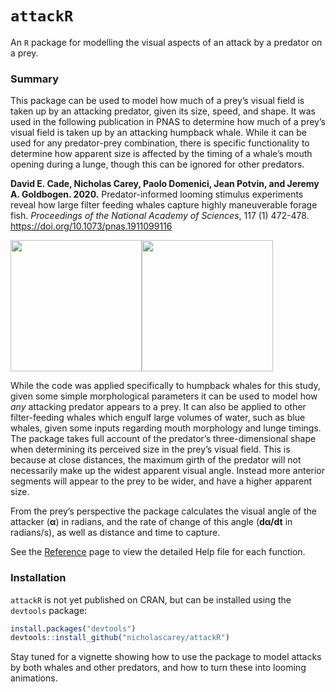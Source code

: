 
<!-- README.md is generated from README.Rmd. Please edit that file -->

# `attackR`

An `R` package for modelling the visual aspects of an attack by a
predator on a prey.

### Summary

This package can be used to model how much of a prey’s visual field is
taken up by an attacking predator, given its size, speed, and shape. It
was used in the following publication in PNAS to determine how much of a
prey’s visual field is taken up by an attacking humpback whale. While it
can be used for any predator-prey combination, there is specific
functionality to determine how apparent size is affected by the timing
of a whale’s mouth opening during a lunge, though this can be ignored
for other predators.

**David E. Cade, Nicholas Carey, Paolo Domenici, Jean Potvin, and Jeremy
A. Goldbogen. 2020.** Predator-informed looming stimulus experiments
reveal how large filter feeding whales capture highly maneuverable
forage fish. *Proceedings of the National Academy of Sciences*, 117 (1)
472-478. <https://doi.org/10.1073/pnas.1911099116>

<img src="https://www.dropbox.com/s/j89xbs95znstxem/pnascover.jpg?dl=1" height="210" /><img src="https://www.dropbox.com/s/2rsm6cf0e5eukkr/fig1.png?dl=1" height="210" />

While the code was applied specifically to humpback whales for this
study, given some simple morphological parameters it can be used to
model how *any* attacking predator appears to a prey. It can also be
applied to other filter-feeding whales which engulf large volumes of
water, such as blue whales, given some inputs regarding mouth morphology
and lunge timings. The package takes full account of the predator’s
three-dimensional shape when determining its perceived size in the
prey’s visual field. This is because at close distances, the maximum
girth of the predator will not necessarily make up the widest apparent
visual angle. Instead more anterior segments will appear to the prey to
be wider, and have a higher apparent size.

From the prey’s perspective the package calculates the visual angle of
the attacker (**α**) in radians, and the rate of change of this angle
(**dα/dt** in radians/s), as well as distance and time to capture.

See the
[Reference](https://nicholascarey.github.io/attackR/reference/index.html)
page to view the detailed Help file for each function.

### Installation

`attackR` is not yet published on CRAN, but can be installed using the
`devtools` package:

``` r
install.packages("devtools")
devtools::install_github("nicholascarey/attackR")
```

Stay tuned for a vignette showing how to use the package to model
attacks by both whales and other predators, and how to turn these into
looming animations.
